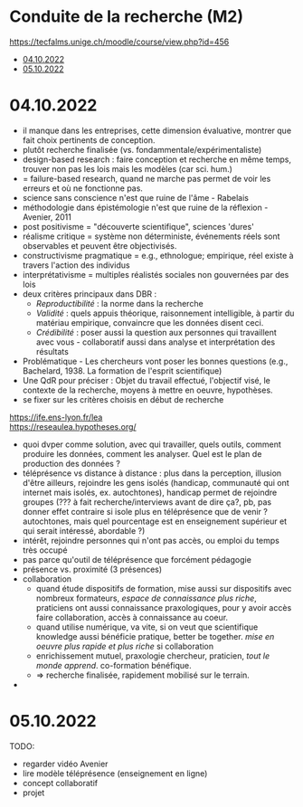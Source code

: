 # Conduite de la recherche (M2)
https://tecfalms.unige.ch/moodle/course/view.php?id=456

<!-- vim-markdown-toc GFM -->

* [04.10.2022](#04102022)
* [05.10.2022](#05102022)

<!-- vim-markdown-toc -->

# 04.10.2022

- il manque dans les entreprises, cette dimension évaluative, montrer que fait choix pertinents de conception.
- plutôt recherche finalisée (vs. fondammentale/expérimentaliste) 
- design-based research : faire conception et recherche en même temps, trouver non pas les lois mais les modèles (car sci. hum.)
- = failure-based research, quand ne marche pas permet de voir les erreurs et où ne fonctionne pas.
- science sans conscience n'est que ruine de l'âme - Rabelais
- méthodologie dans épistémologie n'est que ruine de la réflexion - Avenier, 2011
- post positivisme = "découverte scientifique", sciences 'dures'
- réalisme critique = système non déterministe, événements réels sont observables et peuvent être objectivisés.
- constructivisme pragmatique = e.g., ethnologue; empirique, réel existe à travers l'action des individus
- interprétativisme = multiples réalistés sociales non gouvernées par des lois
- deux critères principaux dans DBR :
    - *Reproductibilité* : la norme dans la recherche
    - *Validité* : quels appuis théorique, raisonnement intelligible, à partir du matériau empirique, convaincre que les données disent ceci.
    - *Crédibilité* : poser aussi la question aux personnes qui travaillent avec vous - collaboratif aussi dans analyse et interprétation des résultats
- Problématique - Les chercheurs vont poser les bonnes questions (e.g., Bachelard, 1938. La formation de l'esprit scientifique)
- Une QdR pour préciser : Objet du travail effectué, l'objectif visé, le contexte de la recherche, moyens à mettre en oeuvre, hypothèses.
- se fixer sur les critères choisis en début de recherche

https://ife.ens-lyon.fr/lea <br>
https://reseaulea.hypotheses.org/ <br>

- quoi dvper comme solution, avec qui travailler, quels outils, comment produire les données, comment les analyser. Quel est le plan de production des données ?
- téléprésence vs distance à distance : plus dans la perception, illusion d'être ailleurs, rejoindre les gens isolés (handicap, communauté qui ont internet mais isolés, ex. autochtones), handicap permet de rejoindre groupes (??? à fait recherche/interviews avant de dire ça?, pb, pas donner effet contraire si isole plus en téléprésence que de venir ? autochtones, mais quel pourcentage est en enseignement supérieur et qui serait intéressé, abordable ?)
- intérêt, rejoindre personnes qui n'ont pas accès, ou emploi du temps très occupé
- pas parce qu'outil de téléprésence que forcément pédagogie
- présence vs. proximité (3 présences)
- collaboration
    - quand étude dispositifs de formation, mise aussi sur dispositifs avec nombreux formateurs, *espace de connaissance plus riche*, praticiens ont aussi connaissance praxologiques, pour y avoir accès faire collaboration, accès à connaissance au coeur.
    - quand utilise numérique, va vite, si on veut que scientifique knowledge aussi bénéficie pratique, better be together. *mise en oeuvre plus rapide et plus riche* si collaboration
    - enrichissement mutuel, praxologie chercheur, praticien, *tout le monde apprend*. co-formation bénéfique.
    - => recherche finalisée, rapidement mobilisé sur le terrain. 
- 

# 05.10.2022

TODO:
- regarder vidéo Avenier
- lire modèle téléprésence (enseignement en ligne)
- concept collaboratif
- projet
